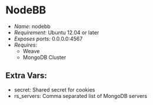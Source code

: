 # NodeBB

* *Name*: nodebb
* *Requirement*: Ubuntu 12.04 or later
* *Exposes ports:* 0.0.0.0:4567
* *Requires:*
  * Weave
  * MongoDB Cluster

## Extra Vars:

* secret: Shared secret for cookies
* rs_servers: Comma separated list of MongoDB servers

